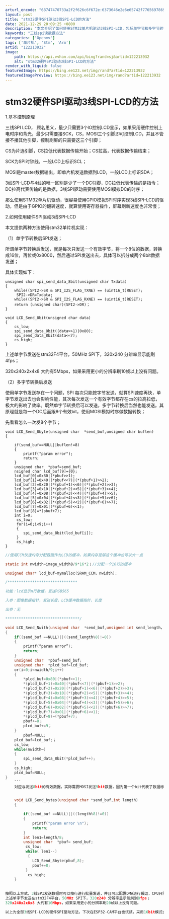 ```yaml
---
arturl_encode: "68747470733a2f2f626c6f672e:6373646e2e6e65742f77656978696e5f34303637323836312f:61727469636c652f64657461696c732f313232323133393332"
layout: post
title: "stm32硬件SPI驱动3线SPI-LCD的方法"
date: 2021-12-29 20:09:25 +0800
description: "本文介绍了如何使用STM32单片机驱动3线SPI-LCD，包括单字节和多字节转换后发送的方法，以及如"
keywords: "三线spi读数据方法"
categories: ['Openmv']
tags: ['单片机', 'Stm', 'Arm']
artid: "122213932"
image:
    path: https://api.vvhan.com/api/bing?rand=sj&artid=122213932
    alt: "stm32硬件SPI驱动3线SPI-LCD的方法"
render_with_liquid: false
featuredImage: https://bing.ee123.net/img/rand?artid=122213932
featuredImagePreview: https://bing.ee123.net/img/rand?artid=122213932
---
```


# stm32硬件SPI驱动3线SPI-LCD的方法

1.基本控制原理
  
三线SPI LCD， 顾名思义，最少只需要3个IO控制LCD显示，如果采用硬件控制上电时序和背光，最少只需要接SCK，CS，MOSI三个引脚即可控制LCD，并且不管接不接其他引脚，控制刷屏的只需要这三个引脚；
  
CS为片选引脚，CS拉低代表数据传输开始；CS拉高，代表数据传输结束；
  
SCK为SPI时钟线，一般LCD上标识SCL；
  
MOSI是master数据输出，即单片机发送数据到LCD，一般LCD上标识SDA；
  
3线SPI-LCD与4线的唯一区别是少了一个DC引脚，DC拉低代表传输的是指令；DC拉高代表传输的是数据，3线SPI驱动需要使用MOSI模拟DC的时序；
  
那么使用STM32单片机驱动，很容易使用GPIO模拟SPI时序实现3线SPI-LCD的驱动，但是由于GPIO的翻转速度，就算使用寄存器操作，屏幕刷新速度也非常慢；
  
2.如何使用硬件SPI驱动3线SPI-LCD
  
本文提供两种方法使用stm32单片机实现：
  
（1）单字节转换后SPI发送；
  
所谓单字节转换后发送，就是每次只发送一个有效字节，将一个8位的数据，转换成16位，再位或0x8000，然后通过SPI发送出去，具体可以拆分成两个8bit数据发送；
  
具体实现如下：

```
unsigned char spi_send_data_8bit(unsigned char Txdata)
{
	while((SPI2->SR & SPI_I2S_FLAG_TXNE) == (uint16_t)RESET);
	 SPI2->DR=Txdata;  
	while((SPI2->SR & SPI_I2S_FLAG_RXNE) == (uint16_t)RESET);  
	return (unsigned char)(SPI2->DR)；
}

void LCD_Send_8bit(unsigned char data)
{
	cs_low;
	spi_send_data_8bit((data>>1)|0x80);
	spi_send_data_8bit(data<<7);
	cs_high;			
}

```

上述单字节发送在stm32F4平台，50MHz SPI下，320x240 分辨率显示能刷4fps；
  
320x240x2x4x8 大约有5Mbps，如果采用更小的分辨率刷10帧以上没有问题。

（2）多字节转换后发送
  
使用单字节发送存在一个问题，SPI 每次只能按字节发送，就算SPI速度再快，单字节发送出去也会影响性能，其次每次发送一个有效字节都存在cs的拉高拉低，极大的影响了效率。既然单字节转换后可以发送，多字节转换后当然也能发送。其原理就是每一个DC后面跟8个有效bit，使用MOSI模拟时序做数据转换；
  
先看看怎么一次发8个字节；

```
void LCD_Send_8byte(unsigned char  *send_buf,unsigned char buflen)
{

	if(send_buf==NULL||buflen!=8)
	{
		printf("param error");
		return;
	}
	unsigned char  *pbuf=send_buf;
	nsigned char lcd_buf[9]={0};
	lcd_buf[0]=0x80|(*pbuf>>1);
	lcd_buf[1]=0x40|(*pbuf<<7)|(*(pbuf+1)>>2);
	lcd_buf[2]=0x20|(*(pbuf+1)<<6)|(*(pbuf+2)>>3);
	lcd_buf[3]=0x10|(*(pbuf+2)<<5)|(*(pbuf+3)>>4);
	lcd_buf[4]=0x08|(*(pbuf+3)<<4)|(*(pbuf+4)>>5);
	lcd_buf[5]=0x04|(*(pbuf+4)<<3)|(*(pbuf+5)>>6);
	lcd_buf[6]=0x02|(*(pbuf+5)<<2)|(*(pbuf+6)>>7);
	lcd_buf[7]=0x01|(*(pbuf+6)<<1);
	lcd_buf[8]=*(pbuf+7);
	int i=0;
	 cs_low;
	 for(i=0;i<9;i++)
	 {
	 	spi_send_data_8bit(lcd_buf[i]);
	 }
	 cs_high; 
}

```

```c
//使用CCM快速内存分配数据作为LCD的缓冲，如果内存足够这个缓冲也可以大一点

static int nwidth=image_width8/9*16*2；//分配一个16行的缓冲

unsigned char* lcd_buf=mymalloc(SRAM_CCM，nwidth);

/*******************************

功能：lcd显示n行数据，发送RGB565

入参：图像数据指针，发送长度，LCD缓冲数据指针，长度

出参：无

*********************************/

void LCD_Send_Nwith(unsigned char  *send_buf,unsigned int send_length，unsigned char *lcd_buf,unsigned int nwidth)
{
	if((send_buf ==NULL)||((send_length%8)!=0))
	{
		printf(“param error”);
		return;
	}
	unsigned char  *pbuf=send_buf;
	unsigned char  *plcd_buf=lcd_buf;
	or(i=0;i<nwidth/9;i++)
	{
		*plcd_buf=0x80|(*pbuf>>1);
		*(plcd_buf+1)=0x40|(*pbuf<<7)|(*(pbuf+1)>>2);
		*(plcd_buf+2)=0x20|(*(pbuf+1)<<6)|(*(pbuf+2)>>3);
		*(plcd_buf+3)=0x10|(*(pbuf+2)<<5)|(*(pbuf+3)>>4);
		*(plcd_buf+4)=0x08|(*(pbuf+3)<<4)|(*(pbuf+4)>>5);
		*(plcd_buf+5)=0x04|(*(pbuf+4)<<3)|(*(pbuf+5)>>6);
		*(plcd_buf+6)=0x02|(*(pbuf+5)<<2)|(*(pbuf+6)>>7);
		*(plcd_buf+7)=0x01|(*(pbuf+6)<<1);
		*(plcd_buf+8)=(*pbuf+7);
		pbuf+=8；
		plcd_buf+=9；
	}
		pbuf=NULL;
	plcd_buf=lcd_buf;；
	cs_low;
	while(nwidth–)
	{
		spi_send_data_8bit(*plcd_buf++);
	}
	cs_high;
	plcd_buf=NULL;
}
	```
	对应与发送8bit的有效数据，实际需要MOSI发送9bit数据，因为第一个bit代表了数据标识，那么发送任意字节长度的3线SPI数据，可以按照下面的方式：


	void LCD_Send_bytes(unsigned char *send_buf,int length) 
	{  

		if((send_buf ==NULL)||((length%8)!=0))
		{
			printf("param error \n");
			return;
		}
		int len1=length/8;
		unsigned char  *pbuf= send_buf;		
		 cs_low;  
		 while( len1--)
		  {   
		    LCD_Send_8byte(pbuf,8);		
		    pbuf+=8;
		 }   
		  cs_high;  
	} 
	
	
按照以上方式，3线SPI发送数据时可以按行进行批量发送，并且可以配置DMA进行搬运，CPU只需要处理数据转换即可；
上述单字节发送在stm32F4平台，50MHz SPI下，320x240 分辨率显示能刷到8fps；
320x240x2x8x8 大约有10Mbps，如果采用更小的分辨率刷20帧以上没有问题。

以上为全部3线SPI-LCD的硬件SPI驱动方法，下次在ESP32-CAM平台也试试，采用16bit模式会更快。
















```